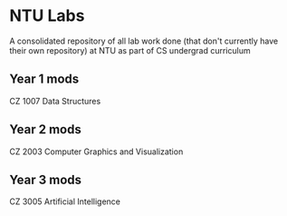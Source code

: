 # NTU Labs
A consolidated repository of all lab work done (that don't currently have their own repository) at NTU as part of CS undergrad curriculum

## Year 1 mods
CZ 1007 Data Structures

## Year 2 mods
CZ 2003 Computer Graphics and Visualization

## Year 3 mods
CZ 3005 Artificial Intelligence
